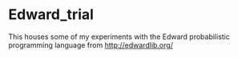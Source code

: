 # Edward_trial
This houses some of my experiments with the Edward probabilistic programming language from http://edwardlib.org/
